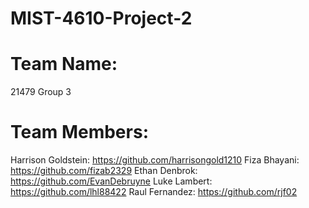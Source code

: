 # MIST-4610-Project-2
# Team Name:
21479 Group 3

# Team Members:
Harrison Goldstein: https://github.com/harrisongold1210
Fiza Bhayani: https://github.com/fizab2329
Ethan Denbrok: https://github.com/EvanDebruyne
Luke Lambert: https://github.com/lhl88422
Raul Fernandez: https://github.com/rjf02
